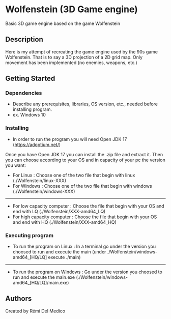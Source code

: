 # Wolfenstein (3D Game engine)

Basic 3D game engine based on the game Wolfenstein

## Description

Here is my attempt of recreating the game engine used by the 90s game Wolfenstein.
That is to say a 3D projection of a 2D grid map.
Only movement has been implemented (no enemies, weapons, etc.)

## Getting Started

### Dependencies

* Describe any prerequisites, libraries, OS version, etc., needed before installing program.
* ex. Windows 10

### Installing

* In order to run the program you will need Open JDK 17 (https://adoptium.net/)

Once you have Open JDK 17 you can install the .zip file and extract it.
Then you can choose according to your OS and in capacity of your pc the version you want:

* For Linux :
Choose one of the two file that begin with linux (./Wolfenstein/linux-XXX)
* For Windows :
Choose one of the two file that begin with windows (./Wolfenstein/windows-XXX)
---
* For low capacity computer :
Choose the file that begin with your OS and end with LQ (./Wolfenstein/XXX-amd64_LQ)
* For high capacity computer :
Choose the file that begin with your OS and end with HQ (./Wolfenstein/XXX-amd64_HQ)

### Executing program

* To run the program on Linux :
In a terminal go under the version you choosed to run and execute the main (under ./Wolfenstein/windows-amd64_[HQ/LQ] execute ./main)
---
* To run the program on Windows :
Go under the version you choosed to run and execute the main.exe (./Wolfenstein/windows-amd64_[HQ/LQ]/main.exe)

## Authors

Created by Rémi Del Medico
